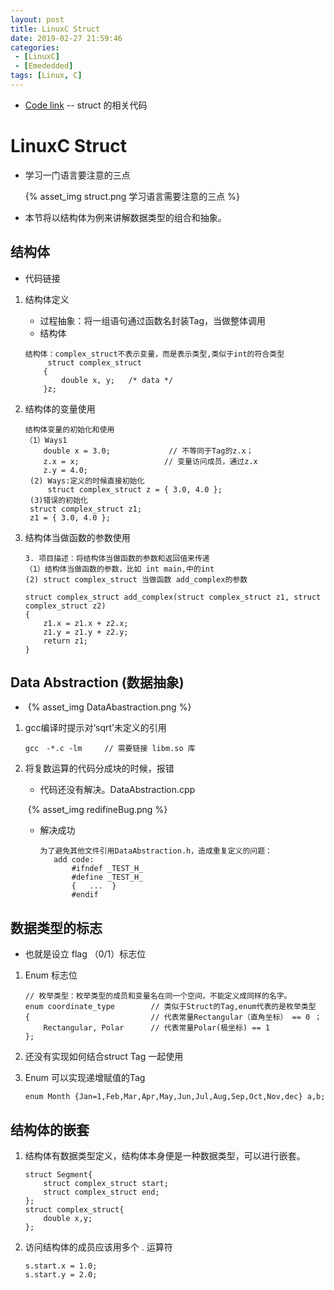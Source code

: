 ```yaml
---
layout: post
title: LinuxC Struct
date: 2019-02-27 21:59:46
categories:
 - [LinuxC] 
 - [Emededded]
tags: [Linux, C]
---
```


+ [Code link](https://github.com/quronghui/LinuxC.git) -- struct 的相关代码

# LinuxC Struct 

- 学习一门语言要注意的三点

  {% asset_img struct.png 学习语言需要注意的三点 %}

- 本节将以结构体为例来讲解数据类型的组合和抽象。

## 结构体

+ 代码链接

1. 结构体定义

   - 过程抽象：将一组语句通过函数名封装Tag，当做整体调用
   - 结构体

   ```
   结构体：complex_struct不表示变量，而是表示类型,类似于int的符合类型
    	struct complex_struct		
       {
           double x, y;   /* data */
       }z;
   ```

2. 结构体的变量使用

   ```
   结构体变量的初始化和使用
   （1）Ways1
       double x = 3.0;             // 不等同于Tag的z.x；
       z.x = x;                   // 变量访问成员，通过z.x 
       z.y = 4.0;
    (2) Ways:定义的时候直接初始化
    	struct complex_struct z = { 3.0, 4.0 };
    (3)错误的初始化
   	struct complex_struct z1;
   	z1 = { 3.0, 4.0 };
   
   ```

3. 结构体当做函数的参数使用

   ```
   3. 项目描述：将结构体当做函数的参数和返回值来传递
   （1）结构体当做函数的参数，比如 int main,中的int
   (2) struct complex_struct 当做函数 add_complex的参数
   
   struct complex_struct add_complex(struct complex_struct z1, struct complex_struct z2)
   {
       z1.x = z1.x + z2.x;
       z1.y = z1.y + z2.y;
       return z1; 
   }
   ```

## Data Abstraction (数据抽象)

+ ​	{%  asset_img DataAbastraction.png %} 

1. gcc编译时提示对‘sqrt’未定义的引用

   ```
   gcc　-*.c -lm		// 需要链接 libm.so 库
   ```

2. 将复数运算的代码分成块的时候，报错

   + 代码还没有解决。DataAbstraction.cpp

   ​	{%  asset_img redifineBug.png %} 

   + 解决成功

     ```
     为了避免其他文件引用DataAbstraction.h，造成重复定义的问题：
     	add code:
     		#ifndef _TEST_H_ 
     		#define _TEST_H_  
     		{	...  }
     		#endif
     ```

## 数据类型的标志

+ 也就是设立 flag （0/1）标志位

1. Enum 标志位

   ```
   // 枚举类型：枚举类型的成员和变量名在同一个空间，不能定义成同样的名字。
   enum coordinate_type        // 类似于Struct的Tag,enum代表的是枚举类型
   {                           // 代表常量Rectangular（直角坐标） == 0 ；
       Rectangular, Polar      // 代表常量Polar(极坐标) == 1
   };
   ```

2. 还没有实现如何结合struct Tag 一起使用

3. Enum 可以实现递增赋值的Tag 

   ```
   enum Month {Jan=1,Feb,Mar,Apr,May,Jun,Jul,Aug,Sep,Oct,Nov,dec} a,b;
   ```

## 结构体的嵌套

1. 结构体有数据类型定义，结构体本身便是一种数据类型，可以进行嵌套。

   ```
   struct Segment{
       struct complex_struct start;
       struct complex_struct end;
   };
   struct complex_struct{
       double x,y;
   };
   ```

2. 访问结构体的成员应该用多个 . 运算符

   ```
   s.start.x = 1.0;
   s.start.y = 2.0;
   ```

   